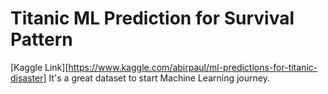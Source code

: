 # Titanic ML Prediction for Survival Pattern
[Kaggle Link][https://www.kaggle.com/abirpaul/ml-predictions-for-titanic-disaster]
 It's a great dataset to start Machine Learning journey.
